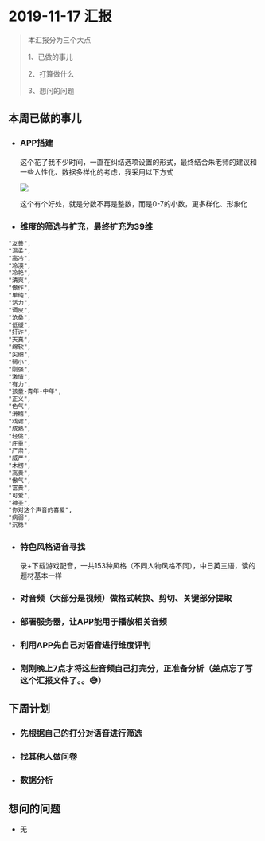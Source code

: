 # 2019-11-17 汇报

> 本汇报分为三个大点
>
> 1、已做的事儿
>
> 2、打算做什么
>
> 3、想问的问题

## 本周已做的事儿

* ###  APP搭建

  这个花了我不少时间，一直在纠结选项设置的形式，最终结合朱老师的建议和一些人性化、数据多样化的考虑，我采用以下方式

  ![](https://s2.ax1x.com/2019/11/17/MrTBa4.md.jpg)

  这个有个好处，就是分数不再是整数，而是0-7的小数，更多样化、形象化

* ### 维度的筛选与扩充，最终扩充为39维

```txt
"友善",
"温柔",
"高冷",
"冷漠",
"冷艳",
"清爽",
"做作",
"单纯",
"活力",
"调皮",
"沧桑",
"低缓",
"奸诈",
"天真",
"绵软",
"尖细",
"弱小",
"刚强",
"激情",
"有力",
"孩童-青年-中年",
"正义",
"色气",
"滑稽",
"戏谑",
"成熟",
"轻佻",
"庄重",
"严肃",
"威严",
"木楞",
"高贵",
"傲气",
"富贵",
"可爱",
"神圣",
"你对这个声音的喜爱",
"病弱",
"沉稳"
```

* ### 特色风格语音寻找

  录+下载游戏配音，一共153种风格（不同人物风格不同），中日英三语，读的题材基本一样

* ### 对音频（大部分是视频）做格式转换、剪切、关键部分提取

* ### 部署服务器，让APP能用于播放相关音频

* ### 利用APP先自己对语音进行维度评判

* ### 刚刚晚上7点才将这些音频自己打完分，正准备分析（差点忘了写这个汇报文件了。。😅）


## 下周计划

- ### 先根据自己的打分对语音进行筛选

- ### 找其他人做问卷

- ### 数据分析

## 想问的问题

- 无
